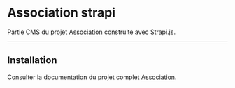 # Association strapi

Partie CMS du projet [Association](https://github.com/Magle-corp/Association) construite avec Strapi.js.

___

## Installation

Consulter la documentation du projet complet [Association](https://github.com/Magle-corp/Association).


